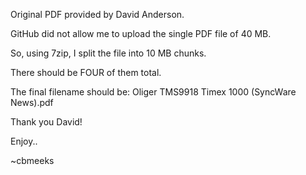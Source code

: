 Original PDF provided by David Anderson.

GitHub did not allow me to upload the single PDF file of 40 MB.

So, using 7zip, I split the file into 10 MB chunks.

There should be FOUR of them total.

The final filename should be:	Oliger TMS9918 Timex 1000 (SyncWare News).pdf

Thank you David!

Enjoy..

~cbmeeks